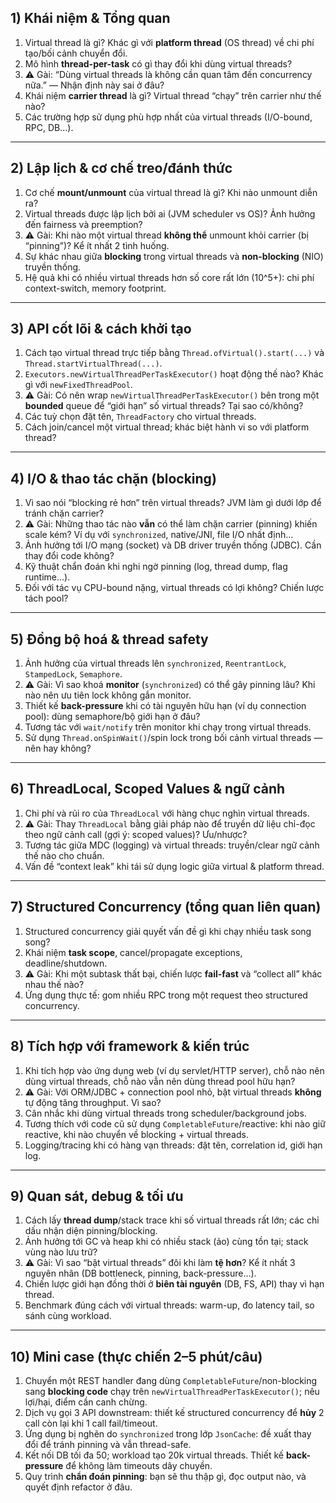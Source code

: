 ## 1) Khái niệm & Tổng quan

1. Virtual thread là gì? Khác gì với **platform thread** (OS thread) về chi phí tạo/bối cảnh chuyển đổi.
2. Mô hình **thread-per-task** có gì thay đổi khi dùng virtual threads?
3. ⚠️ Gài: “Dùng virtual threads là không cần quan tâm đến concurrency nữa.” — Nhận định này sai ở đâu?
4. Khái niệm **carrier thread** là gì? Virtual thread “chạy” trên carrier như thế nào?
5. Các trường hợp sử dụng phù hợp nhất của virtual threads (I/O-bound, RPC, DB…).

---

## 2) Lập lịch & cơ chế treo/đánh thức

1. Cơ chế **mount/unmount** của virtual thread là gì? Khi nào unmount diễn ra?
2. Virtual threads được lập lịch bởi ai (JVM scheduler vs OS)? Ảnh hưởng đến fairness và preemption?
3. ⚠️ Gài: Khi nào một virtual thread **không thể** unmount khỏi carrier (bị “pinning”)? Kể ít nhất 2 tình huống.
4. Sự khác nhau giữa **blocking** trong virtual threads và **non-blocking** (NIO) truyền thống.
5. Hệ quả khi có nhiều virtual threads hơn số core rất lớn (10^5+): chi phí context-switch, memory footprint.

---

## 3) API cốt lõi & cách khởi tạo

1. Cách tạo virtual thread trực tiếp bằng `Thread.ofVirtual().start(...)` và `Thread.startVirtualThread(...)`.
2. `Executors.newVirtualThreadPerTaskExecutor()` hoạt động thế nào? Khác gì với `newFixedThreadPool`.
3. ⚠️ Gài: Có nên wrap `newVirtualThreadPerTaskExecutor()` bên trong một **bounded** queue để “giới hạn” số virtual threads? Tại sao có/không?
4. Các tuỳ chọn đặt tên, `ThreadFactory` cho virtual threads.
5. Cách join/cancel một virtual thread; khác biệt hành vi so với platform thread?

---

## 4) I/O & thao tác chặn (blocking)

1. Vì sao nói “blocking rẻ hơn” trên virtual threads? JVM làm gì dưới lớp để tránh chặn carrier?
2. ⚠️ Gài: Những thao tác nào **vẫn** có thể làm chặn carrier (pinning) khiến scale kém? Ví dụ với `synchronized`, native/JNI, file I/O nhất định…
3. Ảnh hưởng tới I/O mạng (socket) và DB driver truyền thống (JDBC). Cần thay đổi code không?
4. Kỹ thuật chẩn đoán khi nghi ngờ pinning (log, thread dump, flag runtime…).
5. Đối với tác vụ CPU-bound nặng, virtual threads có lợi không? Chiến lược tách pool?

---

## 5) Đồng bộ hoá & thread safety

1. Ảnh hưởng của virtual threads lên `synchronized`, `ReentrantLock`, `StampedLock`, `Semaphore`.
2. ⚠️ Gài: Vì sao khoá **monitor** (`synchronized`) có thể gây pinning lâu? Khi nào nên ưu tiên lock không gắn monitor.
3. Thiết kế **back-pressure** khi có tài nguyên hữu hạn (ví dụ connection pool): dùng semaphore/bộ giới hạn ở đâu?
4. Tương tác với `wait/notify` trên monitor khi chạy trong virtual threads.
5. Sử dụng `Thread.onSpinWait()`/spin lock trong bối cảnh virtual threads — nên hay không?

---

## 6) ThreadLocal, Scoped Values & ngữ cảnh

1. Chi phí và rủi ro của `ThreadLocal` với hàng chục nghìn virtual threads.
2. ⚠️ Gài: Thay `ThreadLocal` bằng giải pháp nào để truyền dữ liệu chỉ-đọc theo ngữ cảnh call (gợi ý: scoped values)? Ưu/nhược?
3. Tương tác giữa MDC (logging) và virtual threads: truyền/clear ngữ cảnh thế nào cho chuẩn.
4. Vấn đề “context leak” khi tái sử dụng logic giữa virtual & platform thread.

---

## 7) Structured Concurrency (tổng quan liên quan)

1. Structured concurrency giải quyết vấn đề gì khi chạy nhiều task song song?
2. Khái niệm **task scope**, cancel/propagate exceptions, deadline/shutdown.
3. ⚠️ Gài: Khi một subtask thất bại, chiến lược **fail-fast** và “collect all” khác nhau thế nào?
4. Ứng dụng thực tế: gom nhiều RPC trong một request theo structured concurrency.

---

## 8) Tích hợp với framework & kiến trúc

1. Khi tích hợp vào ứng dụng web (ví dụ servlet/HTTP server), chỗ nào nên dùng virtual threads, chỗ nào vẫn nên dùng thread pool hữu hạn?
2. ⚠️ Gài: Với ORM/JDBC + connection pool nhỏ, bật virtual threads **không** tự động tăng throughput. Vì sao?
3. Cân nhắc khi dùng virtual threads trong scheduler/background jobs.
4. Tương thích với code cũ sử dụng `CompletableFuture`/reactive: khi nào giữ reactive, khi nào chuyển về blocking + virtual threads.
5. Logging/tracing khi có hàng vạn threads: đặt tên, correlation id, giới hạn log.

---

## 9) Quan sát, debug & tối ưu

1. Cách lấy **thread dump**/stack trace khi số virtual threads rất lớn; các chỉ dấu nhận diện pinning/blocking.
2. Ảnh hưởng tới GC và heap khi có nhiều stack (ảo) cùng tồn tại; stack vùng nào lưu trữ?
3. ⚠️ Gài: Vì sao “bật virtual threads” đôi khi làm **tệ hơn**? Kể ít nhất 3 nguyên nhân (DB bottleneck, pinning, back-pressure…).
4. Chiến lược giới hạn đồng thời ở **biên tài nguyên** (DB, FS, API) thay vì hạn thread.
5. Benchmark đúng cách với virtual threads: warm-up, đo latency tail, so sánh cùng workload.

---

## 10) Mini case (thực chiến 2–5 phút/câu)

1. Chuyển một REST handler đang dùng `CompletableFuture`/non-blocking sang **blocking code** chạy trên `newVirtualThreadPerTaskExecutor()`; nêu lợi/hại, điểm cần canh chừng.
2. Dịch vụ gọi 3 API downstream: thiết kế structured concurrency để **hủy** 2 call còn lại khi 1 call fail/timeout.
3. Ứng dụng bị nghẽn do `synchronized` trong lớp `JsonCache`: đề xuất thay đổi để tránh pinning và vẫn thread-safe.
4. Kết nối DB tối đa 50; workload tạo 20k virtual threads. Thiết kế **back-pressure** để không làm timeouts dây chuyền.
5. Quy trình **chẩn đoán pinning**: bạn sẽ thu thập gì, đọc output nào, và quyết định refactor ở đâu.

